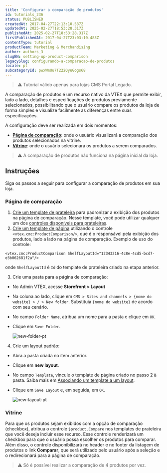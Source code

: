 ```yaml
---
title: 'Configurar a comparação de produtos'
id: tutorials_236
status: PUBLISHED
createdAt: 2017-04-27T22:13:10.537Z
updatedAt: 2025-02-27T18:53:28.317Z
publishedAt: 2025-02-27T18:53:28.317Z
firstPublishedAt: 2017-04-27T23:03:10.483Z
contentType: tutorial
productTeam: Marketing & Merchandising
author: authors_3
slugEN: setting-up-product-comparison
legacySlug: configurando-a-comparacao-de-produtos
locale: pt
subcategoryId: pwxWmUu7T222QyuGogs68
---
```


> ⚠️ Tutorial válido apenas para lojas CMS Portal Legado.

A comparação de produtos é um recurso nativo da VTEX que permite exibir, lado a lado, detalhes e especificações de produtos previamente selecionados, possibilitando que o usuário compare os produtos da loja de forma simples e visualize facilmente as diferenças entre suas especificações.

A configuração deve ser realizada em dois momentos:

- [**Página de comparação**](#pagina-de-comparacao): onde o usuário visualizará a comparação dos produtos selecionados na vitrine.
- [**Vitrine**](#vitrine): onde o usuário selecionará os produtos a serem comparados.

> ⚠️ A comparação de produtos não funciona na página inicial da loja.

## Instruções

Siga os passos a seguir para configurar a comparação de produtos em sua loja.

### Página de comparação

1. [Crie um template de prateleira](http://help.vtex.com/pt/faq/como-criar-um-template-de-prateleira) para padronizar a exibição dos produtos na página de comparação. Nesse template, você pode utilizar qualquer um dos [controles disponíveis para prateleiras](https://developers.vtex.com/docs/guides/shelf-template-controls).
2. [Crie um template de página](http://help.vtex.com/pt/faq/como-criar-um-template-de-pagina) utilizando o controle `<vtex.cmc:ProductComparison/>`, que é o responsável pela exibição dos produtos, lado a lado na página de comparação. Exemplo de uso do controle:  

```
<vtex.cmc:ProductComparison ShelfLayoutId="12343216-4c8e-4cd5-bcd7-e3b062681f2a"/>
```

onde `ShelfLayoutId` é `Id` do template de prateleira criado na etapa anterior.

3. Crie uma pasta para a página de comparação:
  - No Admin VTEX, acesse **Storefront > Layout**
  - Na coluna ao lado, clique em `CMS > Sites and channels > {nome do website} > / > New folder`. Substituia `{nome do website}` de acordo com seu cenário.
  - No campo `Folder Name`, atribua um nome para a pasta e clique em `OK`.
  - Clique em `Save Folder`.

       ![new-folder-pt](https://raw.githubusercontent.com/vtexdocs/help-center-content/refs/heads/main/docs/pt/tutorials/cat%C3%A1logo/produtos-e-skus/configurando-a-comparacao-de-produtos_1.gif)

4. Crie um layout padrão:
  - Abra a pasta criada no item anterior.
  - Clique em **new layout**.
  - No campo `Template`, vincule o template de página criado no passo 2 à pasta. Saiba mais em [Associando um template a um layout](https://help.vtex.com/pt/tutorial/associando-um-template-a-um-layout--7CkgOHRj7DVbsRxyR8YQrK).
  - Clique em `Save Layout` e, em seguida, em `OK`.

       ![new-layout-pt](https://raw.githubusercontent.com/vtexdocs/help-center-content/refs/heads/main/docs/pt/tutorials/cat%C3%A1logo/produtos-e-skus/configurando-a-comparacao-de-produtos_2.gif)

### Vitrine

Para que os produtos sejam exibidos com a opção de comparação (checkbox), atribua o controle `$product.Compare` nos templates de prateleira que você deseja incluir esse recurso. Esse controle renderizará um checkbox para que o usuário possa escolher os produtos para comparar. Além disso, o controle disponibilizará no header e no footer da listagem de produtos o link **Comparar**, que será utilizado pelo usuário após a seleção e o redirecionará para a página de comparação.

> ⚠️ Só é possível realizar a comparação de 4 produtos por vez.

